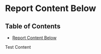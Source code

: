 # Report Content Below

## Table of Contents
- [Report Content Below](#report-content-below)

Test Content